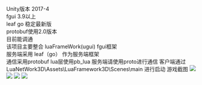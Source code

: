 Unity版本 2017-4<br/>
fgui 3.9以上<br/>
leaf go 稳定最新版<br/> 
protobuf使用2.0版本<br/>
目前能调通<br/>
该项目主要整合 luaFrameWork(ugui)   fgui框架 <br/>
服务端采用 leaf（go） 作为服务端框架 <br/>
通信采用protobuf  lua层使用pb_lua 服务端请使用proto进行通信
客户端通过 LuaNetWork3D\Assets\LuaFramework3D\Scenes\main 进行启动
游戏截图
<img src="https://mmbiz.qpic.cn/mmbiz_png/doohIg8sFYK1U3pEZM8AmNdxcQ1EsiauswJ6uicrbU5GmibartbBgf2icXzLySNsIZeL5Nx0HxFyISpicJkuaK08uLA/640?wx_fmt=png&tp=webp&wxfrom=5&wx_lazy=1&wx_co=1"/>
<img src="https://mmbiz.qpic.cn/mmbiz_png/doohIg8sFYIBic6mBCkb2picYiaeRm8eMRxic5y9zMXLRXDP7zlwIrxrv3JWibzahXn7xcWDSIlNzYmnFgeQiaWBT3Pg/640?wx_fmt=png&tp=webp&wxfrom=5&wx_lazy=1&wx_co=1"/>
<img src="https://mmbiz.qpic.cn/mmbiz_png/doohIg8sFYIBic6mBCkb2picYiaeRm8eMRxfUZvETvupHERU5JoS3hGxkOjB99ZNDibFic2X181oBBuBzwr5zN9d1eQ/640?wx_fmt=png&tp=webp&wxfrom=5&wx_lazy=1&wx_co=1"/>
<img src="https://mmbiz.qpic.cn/mmbiz_png/doohIg8sFYIBic6mBCkb2picYiaeRm8eMRxoYpicIJR0dXENpwgGG9XUj1biahHztibqw2UdqgYYBQMxYiasRMQeRKLIw/640?wx_fmt=png&tp=webp&wxfrom=5&wx_lazy=1&wx_co=1"/>
